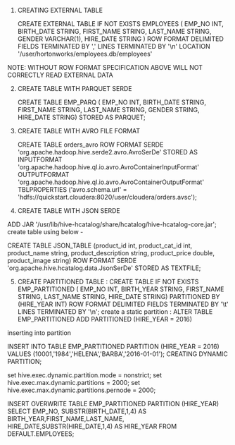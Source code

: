 1. CREATING EXTERNAL TABLE

	CREATE EXTERNAL TABLE IF NOT EXISTS EMPLOYEES (
	EMP_NO INT,
	BIRTH_DATE STRING,
	FIRST_NAME STRING,
	LAST_NAME STRING,
	GENDER VARCHAR(1),
	HIRE_DATE STRING
	)
	ROW FORMAT DELIMITED
	FIELDS TERMINATED BY ',' 
	LINES TERMINATED BY '\n'
	LOCATION '/user/hortonworks/employees.db/employees'

NOTE: WITHOUT ROW FORMAT SPECIFICATION ABOVE WILL NOT CORRECTLY READ EXTERNAL DATA

2. CREATE TABLE WITH PARQUET SERDE
	
	CREATE TABLE EMP_PARQ (
	EMP_NO INT,
	BIRTH_DATE STRING,
	FIRST_NAME STRING,
	LAST_NAME STRING,
	GENDER STRING,
	HIRE_DATE STRING)
	STORED AS PARQUET; 

3. CREATE TABLE WITH AVRO FILE FORMAT

	CREATE TABLE orders_avro 
	ROW FORMAT SERDE
	  'org.apache.hadoop.hive.serde2.avro.AvroSerDe'
	  STORED AS INPUTFORMAT
	  'org.apache.hadoop.hive.ql.io.avro.AvroContainerInputFormat'
	  OUTPUTFORMAT
	  'org.apache.hadoop.hive.ql.io.avro.AvroContainerOutputFormat'
	  TBLPROPERTIES ('avro.schema.url' = 'hdfs://quickstart.cloudera:8020/user/cloudera/orders.avsc');
	  
4. CREATE TABLE WITH JSON SERDE

ADD JAR '/usr/lib/hive-hcatalog/share/hcatalog/hive-hcatalog-core.jar';
create table using below -

CREATE TABLE JSON_TABLE (product_id int,
product_cat_id int,
product_name string,
product_description string,
product_price double,
product_image string)
ROW FORMAT SERDE
'org.apache.hive.hcatalog.data.JsonSerDe' 
STORED AS TEXTFILE;

5. CREATE PARTITIONED TABLE :
  CREATE TABLE IF NOT EXISTS EMP_PARTITIONED (
  EMP_NO INT,
  BIRTH_YEAR STRING,
  FIRST_NAME STRING,
  LAST_NAME STRING,
  HIRE_DATE STRING)
  PARTITIONED BY (HIRE_YEAR INT)
  ROW FORMAT DELIMITED
  FIELDS TERMINATED BY '\t'
  LINES TERMINATED BY '\n';
create a static partition : ALTER TABLE EMP_PARTITIONED ADD PARTITIONED (HIRE_YEAR = 2016)

inserting into partition

INSERT INTO TABLE EMP_PARTITIONED PARTITION (HIRE_YEAR = 2016)
VALUES (10001,'1984','HELENA','BARBA','2016-01-01');
CREATING DYNAMIC PARTITION;

set hive.exec.dynamic.partition.mode = nonstrict;
set hive.exec.max.dynamic.partitions = 2000;
set hive.exec.max.dynamic.partitions.pernode = 2000;

INSERT OVERWRITE TABLE EMP_PARTITIONED 
PARTITION (HIRE_YEAR)
SELECT EMP_NO, SUBSTR(BIRTH_DATE,1,4) AS BIRTH_YEAR,FIRST_NAME,LAST_NAME,
HIRE_DATE,SUBSTR(HIRE_DATE,1,4) AS HIRE_YEAR 
FROM DEFAULT.EMPLOYEES;

